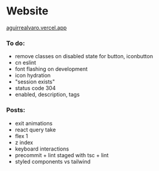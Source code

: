 # Website

[aguirrealvaro.vercel.app](https://aguirrealvaro.vercel.app/)

### To do:

- remove classes on disabled state for button, iconbutton
- cn eslint
- font flashing on development
- icon hydration
- "session exists"
- status code 304
- enabled, description, tags

### Posts:

- exit animations
- react query take
- flex 1
- z index
- keyboard interactions
- precommit + lint staged with tsc + lint
- styled components vs tailwind
